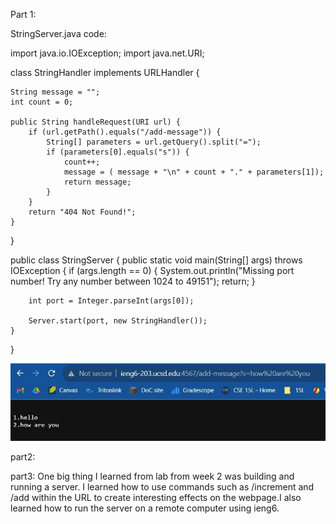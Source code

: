 Part 1:

StringServer.java code:

import java.io.IOException;
import java.net.URI;

class StringHandler implements URLHandler {

    String message = "";
    int count = 0;
    
    public String handleRequest(URI url) {
        if (url.getPath().equals("/add-message")) {
            String[] parameters = url.getQuery().split("=");
            if (parameters[0].equals("s")) {
                count++;
                message = ( message + "\n" + count + "." + parameters[1]);
                return message;
            }
        }
        return "404 Not Found!";
    }
}

public class StringServer {
    public static void main(String[] args) throws IOException {
        if (args.length == 0) {
            System.out.println("Missing port number! Try any number between 1024 to 49151");
            return;
        }

        int port = Integer.parseInt(args[0]);

        Server.start(port, new StringHandler());
    }
}

![Image](Lab2sc.jpg)

part2:


part3:
One big thing I learned from lab from week 2 was building and running a server. I learned how to use commands such as /increment and /add within the URL to create interesting effects on the webpage.I also learned how to run the server on a remote computer using ieng6.

